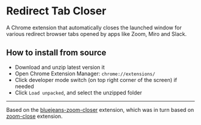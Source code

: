 # Redirect Tab Closer

A Chrome extension that automatically closes the launched window for various redirect browser tabs opened by apps like Zoom, Miro and Slack.

## How to install from source
* Download and unzip latest version it
* Open Chrome Extension Manager: `chrome://extensions/`
* Click developer mode switch (on top right corner of the screen) if needed
* Click `Load unpacked`, and select the unzipped folder

---

Based on the [bluejeans-zoom-closer](https://github.com/edgar/bluejeans-zoom-closer) extension, which was in turn based on [zoom-close](https://github.com/seanstar12/zoom-close) extension.
